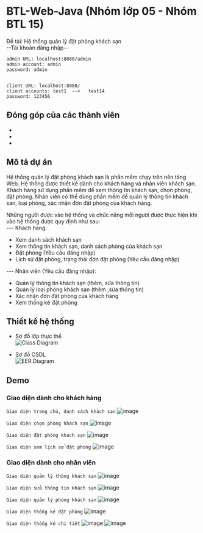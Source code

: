 # BTL-Web-Java (Nhóm lớp 05 - Nhóm BTL 15)
Đề tài: Hệ thống quản lý đặt phòng khách sạn <br>
--Tài khoản đăng nhập--
```
admin URL: localhost:8080/admin 
admin account: admin 
password: admin


client URL: localhost:8080/  
client accounts: test1  -->   test14  
password: 123456
```
## Đóng góp của các thành viên
-
-
-

## Mô tả dự án
Hệ thống quản lý đặt phòng khách sạn là phần mềm chạy trên nền tảng Web. Hệ thống được thiết kế dành cho khách hàng và nhân viên khách sạn. Khách hàng sử dụng phần mềm để xem thông tin khách sạn, chọn phòng, đặt phòng. Nhân viên có thể dùng phần mềm để quản lý thông tin khách san, loại phòng, xác nhận đơn đặt phòng của khách hàng.

Những người được vào hệ thống và chức năng mỗi người được thực hiện khi vào hệ thống được quy định như sau: <br>
--- Khách hàng: 
* Xem danh sách khách sạn
* Xem thông tin khách sạn, danh sách phòng của khách sạn
* Đặt phòng (Yêu cầu đăng nhập)
* Lịch sử đặt phòng, trạng thái đơn đặt phòng (Yêu cầu đăng nhập)

--- Nhân viên (Yêu cầu đăng nhập):
* Quản lý thông tin khách sạn (thêm, sửa thông tin)
* Quản lý loại phòng khách sạn (thêm ,sửa thông tin)
* Xác nhận đơn đặt phòng của khách hàng
* Xem thống kê đặt phòng
## Thiết kế hệ thống
* Sơ đồ lớp thực thể <br>
![Class Diagram](https://user-images.githubusercontent.com/84428937/171127732-c0bffbab-0c54-4f2f-afd3-fc7cbad21bfb.PNG) <br>

* Sơ đồ CSDL <br>
![EER Diagram](https://user-images.githubusercontent.com/84428937/171127976-70773a50-8457-41ec-bb57-9e3f21ef777d.PNG)

## Demo
### Giao diện dành cho khách hàng
`Giao diện trang chủ, danh sách khách sạn`
![image](https://user-images.githubusercontent.com/84428937/171128578-d19cf2a2-7d6c-4465-ba32-1890b7e3fc95.png) <br>

`Giao diện chọn phòng khách sạn`
![image](https://user-images.githubusercontent.com/84428937/171130073-730eac8c-d3d9-41fd-a512-6974ed34d8c1.png) <br>

`Giao diện đặt phòng khách sạn`
![image](https://user-images.githubusercontent.com/84428937/171130312-e5e939ad-827f-4307-99f0-40323bdccf72.png) <br>

`Giao diện xem lịch sử đặt phòng`
![image](https://user-images.githubusercontent.com/84428937/171130587-9a2d9a3a-2d0a-4bc9-bafe-5563445c72c7.png) <br>


### Giao diện dành cho nhân viên
`Giao diện quản lý thông khách sạn`
![image](https://user-images.githubusercontent.com/84428937/171131092-d6bd6d46-a664-4f18-95fa-7a2339831e1a.png) <br>

`Giao diện sửa thông tin khách sạn`
![image](https://user-images.githubusercontent.com/84428937/171131343-77174706-78df-424b-bd1d-3ee94e5f1813.png) <br>

`Giao diện quản lý phòng khách sạn`
![image](https://user-images.githubusercontent.com/84428937/171131592-b61ac2fb-8b2d-4a1e-9d0f-33cea3afec47.png) <br>

`Giao diện thống kê đặt phòng`
![image](https://user-images.githubusercontent.com/84428937/171131806-19257ea0-7048-4836-87b5-e4c7cc02705a.png) <br>

`Giao diện thống kê chi tiết`
![image](https://user-images.githubusercontent.com/84428937/171131908-76fc15ff-380b-410e-83c9-77f7dd01f681.png)
![image](https://user-images.githubusercontent.com/84428937/171132035-a60eff96-eaed-4461-9127-2cf795df7ebb.png)





